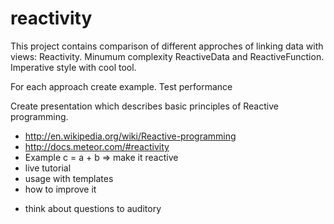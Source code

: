 reactivity
==========

This project contains comparison of different approches of linking data with views:
Reactivity. Minumum complexity ReactiveData and ReactiveFunction. Imperative style with cool tool.

For each approach create example.
Test performance

Create presentation which describes basic principles of Reactive programming. 
- http://en.wikipedia.org/wiki/Reactive-programming
- http://docs.meteor.com/#reactivity
- Example c = a + b => make it reactive
- live tutorial
- usage with templates
- how to improve it 

* think about questions to auditory
